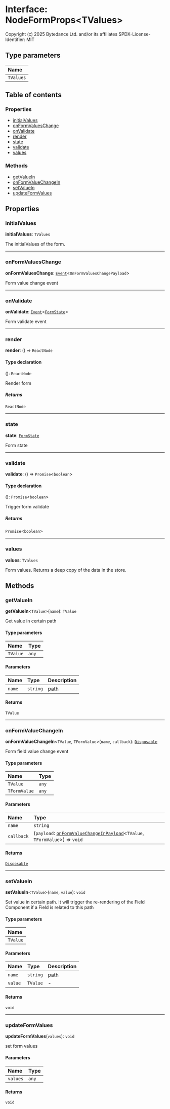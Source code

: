 # Interface: NodeFormProps\<TValues>

Copyright (c) 2025 Bytedance Ltd. and/or its affiliates
SPDX-License-Identifier: MIT

## Type parameters

| Name |
| :------ |
| `TValues` |

## Table of contents

### Properties

* [initialValues](/auto-docs/free-layout-editor/interfaces/NodeFormProps.md#initialvalues)
* [onFormValuesChange](/auto-docs/free-layout-editor/interfaces/NodeFormProps.md#onformvalueschange)
* [onValidate](/auto-docs/free-layout-editor/interfaces/NodeFormProps.md#onvalidate)
* [render](/auto-docs/free-layout-editor/interfaces/NodeFormProps.md#render)
* [state](/auto-docs/free-layout-editor/interfaces/NodeFormProps.md#state)
* [validate](/auto-docs/free-layout-editor/interfaces/NodeFormProps.md#validate)
* [values](/auto-docs/free-layout-editor/interfaces/NodeFormProps.md#values)

### Methods

* [getValueIn](/auto-docs/free-layout-editor/interfaces/NodeFormProps.md#getvaluein)
* [onFormValueChangeIn](/auto-docs/free-layout-editor/interfaces/NodeFormProps.md#onformvaluechangein)
* [setValueIn](/auto-docs/free-layout-editor/interfaces/NodeFormProps.md#setvaluein)
* [updateFormValues](/auto-docs/free-layout-editor/interfaces/NodeFormProps.md#updateformvalues)

## Properties

### initialValues

**initialValues**: `TValues`

The initialValues of the form.

***

### onFormValuesChange

**onFormValuesChange**: [`Event`](/auto-docs/free-layout-editor/interfaces/Event-1.md)<`OnFormValuesChangePayload`>

Form value change event

***

### onValidate

**onValidate**: [`Event`](/auto-docs/free-layout-editor/interfaces/Event-1.md)<[`FormState`](/auto-docs/free-layout-editor/interfaces/FormState.md)>

Form validate event

***

### render

**render**: () => `ReactNode`

#### Type declaration

(): `ReactNode`

Render form

##### Returns

`ReactNode`

***

### state

**state**: [`FormState`](/auto-docs/free-layout-editor/interfaces/FormState.md)

Form state

***

### validate

**validate**: () => `Promise`<`boolean`>

#### Type declaration

(): `Promise`<`boolean`>

Trigger form validate

##### Returns

`Promise`<`boolean`>

***

### values

**values**: `TValues`

Form values. Returns a deep copy of the data in the store.

## Methods

### getValueIn

**getValueIn**<`TValue`>(`name`): `TValue`

Get value in certain path

#### Type parameters

| Name | Type |
| :------ | :------ |
| `TValue` | `any` |

#### Parameters

| Name | Type | Description |
| :------ | :------ | :------ |
| `name` | `string` | path |

#### Returns

`TValue`

***

### onFormValueChangeIn

**onFormValueChangeIn**<`TValue`, `TFormValue`>(`name`, `callback`): [`Disposable`](/auto-docs/free-layout-editor/interfaces/Disposable-1.md)

Form field value change event

#### Type parameters

| Name | Type |
| :------ | :------ |
| `TValue` | `any` |
| `TFormValue` | `any` |

#### Parameters

| Name | Type |
| :------ | :------ |
| `name` | `string` |
| `callback` | (`payload`: [`onFormValueChangeInPayload`](/auto-docs/free-layout-editor/interfaces/onFormValueChangeInPayload.md)<`TValue`, `TFormValue`>) => `void` |

#### Returns

[`Disposable`](/auto-docs/free-layout-editor/interfaces/Disposable-1.md)

***

### setValueIn

**setValueIn**<`TValue`>(`name`, `value`): `void`

Set value in certain path.
It will trigger the re-rendering of the Field Component if a Field is related to this path

#### Type parameters

| Name |
| :------ |
| `TValue` |

#### Parameters

| Name | Type | Description |
| :------ | :------ | :------ |
| `name` | `string` | path |
| `value` | `TValue` | - |

#### Returns

`void`

***

### updateFormValues

**updateFormValues**(`values`): `void`

set form values

#### Parameters

| Name | Type |
| :------ | :------ |
| `values` | `any` |

#### Returns

`void`
